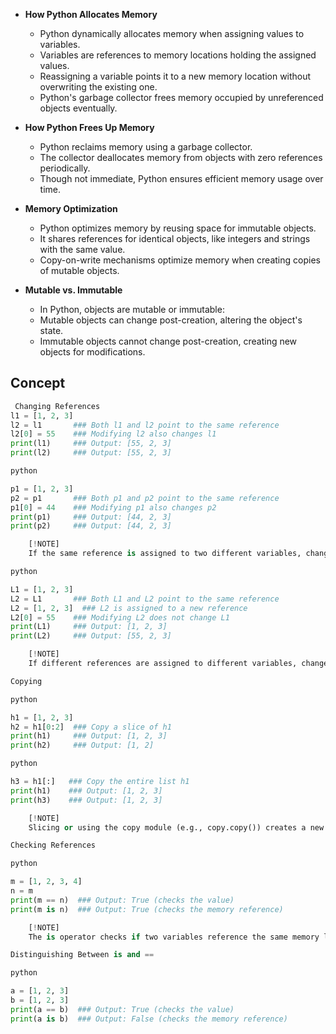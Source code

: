 * **How Python Allocates Memory**
  - Python dynamically allocates memory when assigning values to variables.
  - Variables are references to memory locations holding the assigned values.
  - Reassigning a variable points it to a new memory location without overwriting the existing one.
  - Python's garbage collector frees memory occupied by unreferenced objects eventually.

* **How Python Frees Up Memory**
  - Python reclaims memory using a garbage collector.
  - The collector deallocates memory from objects with zero references periodically.
  - Though not immediate, Python ensures efficient memory usage over time.

* **Memory Optimization**
  - Python optimizes memory by reusing space for immutable objects.
  - It shares references for identical objects, like integers and strings with the same value.
  - Copy-on-write mechanisms optimize memory when creating copies of mutable objects.

* **Mutable vs. Immutable**
  - In Python, objects are mutable or immutable:
  - Mutable objects can change post-creation, altering the object's state.
  - Immutable objects cannot change post-creation, creating new objects for modifications.


## Concept

```python
 Changing References
l1 = [1, 2, 3]
l2 = l1       ### Both l1 and l2 point to the same reference
l2[0] = 55    ### Modifying l2 also changes l1
print(l1)     ### Output: [55, 2, 3]
print(l2)     ### Output: [55, 2, 3]

python

p1 = [1, 2, 3]
p2 = p1       ### Both p1 and p2 point to the same reference
p1[0] = 44    ### Modifying p1 also changes p2
print(p1)     ### Output: [44, 2, 3]
print(p2)     ### Output: [44, 2, 3]

    [!NOTE]
    If the same reference is assigned to two different variables, changes made to one affect the other.

python

L1 = [1, 2, 3]
L2 = L1       ### Both L1 and L2 point to the same reference
L2 = [1, 2, 3]  ### L2 is assigned to a new reference
L2[0] = 55    ### Modifying L2 does not change L1
print(L1)     ### Output: [1, 2, 3]
print(L2)     ### Output: [55, 2, 3]

    [!NOTE]
    If different references are assigned to different variables, changes made to one do not affect the other.

Copying

python

h1 = [1, 2, 3]
h2 = h1[0:2]  ### Copy a slice of h1
print(h1)     ### Output: [1, 2, 3]
print(h2)     ### Output: [1, 2]

python

h3 = h1[:]   ### Copy the entire list h1
print(h1)    ### Output: [1, 2, 3]
print(h3)    ### Output: [1, 2, 3]

    [!NOTE]
    Slicing or using the copy module (e.g., copy.copy()) creates a new copy of the list.

Checking References

python

m = [1, 2, 3, 4]
n = m
print(m == n)  ### Output: True (checks the value)
print(m is n)  ### Output: True (checks the memory reference)

    [!NOTE]
    The is operator checks if two variables reference the same memory location.

Distinguishing Between is and ==

python

a = [1, 2, 3]
b = [1, 2, 3]
print(a == b)  ### Output: True (checks the value)
print(a is b)  ### Output: False (checks the memory reference)

